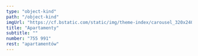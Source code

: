 ```yaml
---
type: "object-kind"
path: "/object-kind"
imgUrl: "https://cf.bstatic.com/static/img/theme-index/carousel_320x240/card-image-apartments_300/9f60235dc09a3ac3f0a93adbc901c61ecd1ce72e.jpg"
title: "Apartamenty"
subtitle: ""
number: "755 991"
rest: "apartamentów" 
---
```

